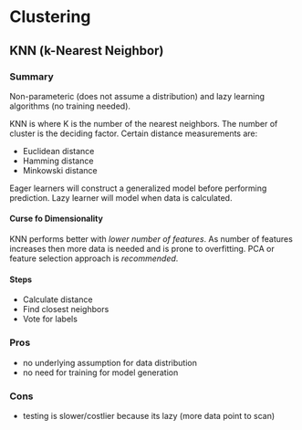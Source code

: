 ---
---

# Clustering

## KNN (k-Nearest Neighbor)
### Summary
Non-parameteric (does not assume a distribution) and lazy learning algorithms (no training needed).

KNN is  where K is the number of the nearest neighbors.  The number of cluster is the deciding factor.
Certain distance measurements are:
* Euclidean distance
* Hamming distance
* Minkowski distance

Eager learners will construct a generalized model before performing prediction.
Lazy learner will model when data is calculated.

#### Curse fo Dimensionality

KNN performs better with *lower number of features*.  As number of features increases then more data is needed and is prone to overfitting.  PCA or feature selection approach is *recommended*.

#### Steps
* Calculate distance
* Find closest neighbors
* Vote for labels

### Pros

* no underlying assumption for data distribution
* no need for training for model generation

### Cons

* testing is slower/costlier because its lazy (more data point to scan)
